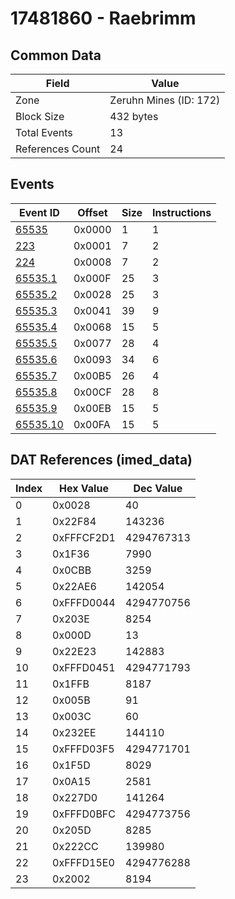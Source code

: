 # 17481860 - Raebrimm

## Common Data

| Field            | Value                  |
|------------------|------------------------|
| Zone             | Zeruhn Mines (ID: 172) |
| Block Size       | 432 bytes              |
| Total Events     | 13                     |
| References Count | 24                     |

## Events

| Event ID                  | Offset   |   Size |   Instructions |
|---------------------------|----------|--------|----------------|
| [65535](./65535.md)       | 0x0000   |      1 |              1 |
| [223](./223.md)           | 0x0001   |      7 |              2 |
| [224](./224.md)           | 0x0008   |      7 |              2 |
| [65535.1](./65535.1.md)   | 0x000F   |     25 |              3 |
| [65535.2](./65535.2.md)   | 0x0028   |     25 |              3 |
| [65535.3](./65535.3.md)   | 0x0041   |     39 |              9 |
| [65535.4](./65535.4.md)   | 0x0068   |     15 |              5 |
| [65535.5](./65535.5.md)   | 0x0077   |     28 |              4 |
| [65535.6](./65535.6.md)   | 0x0093   |     34 |              6 |
| [65535.7](./65535.7.md)   | 0x00B5   |     26 |              4 |
| [65535.8](./65535.8.md)   | 0x00CF   |     28 |              8 |
| [65535.9](./65535.9.md)   | 0x00EB   |     15 |              5 |
| [65535.10](./65535.10.md) | 0x00FA   |     15 |              5 |

## DAT References (imed_data)

|   Index | Hex Value   |   Dec Value |
|---------|-------------|-------------|
|       0 | 0x0028      |          40 |
|       1 | 0x22F84     |      143236 |
|       2 | 0xFFFCF2D1  |  4294767313 |
|       3 | 0x1F36      |        7990 |
|       4 | 0x0CBB      |        3259 |
|       5 | 0x22AE6     |      142054 |
|       6 | 0xFFFD0044  |  4294770756 |
|       7 | 0x203E      |        8254 |
|       8 | 0x000D      |          13 |
|       9 | 0x22E23     |      142883 |
|      10 | 0xFFFD0451  |  4294771793 |
|      11 | 0x1FFB      |        8187 |
|      12 | 0x005B      |          91 |
|      13 | 0x003C      |          60 |
|      14 | 0x232EE     |      144110 |
|      15 | 0xFFFD03F5  |  4294771701 |
|      16 | 0x1F5D      |        8029 |
|      17 | 0x0A15      |        2581 |
|      18 | 0x227D0     |      141264 |
|      19 | 0xFFFD0BFC  |  4294773756 |
|      20 | 0x205D      |        8285 |
|      21 | 0x222CC     |      139980 |
|      22 | 0xFFFD15E0  |  4294776288 |
|      23 | 0x2002      |        8194 |
